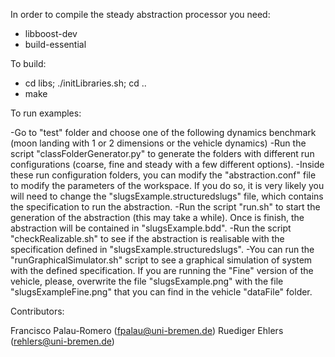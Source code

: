 
In order to compile the steady abstraction processor you need:
- libboost-dev
- build-essential


To build:

- cd libs; ./initLibraries.sh; cd ..
- make


To run examples:

-Go to "test" folder and choose one of the following dynamics benchmark (moon landing with 1 or 2 dimensions or the vehicle dynamics)
-Run the script "classFolderGenerator.py" to generate the folders with different run configurations (coarse, fine and steady with a few different options).
-Inside these run configuration folders, you can modify the "abstraction.conf" file to modify the parameters of the workspace. If you do so, it is very likely you will need to change the "slugsExample.structuredslugs" file, which contains the specification to run the abstraction.
-Run the script "run.sh" to start the generation of the abstraction (this may take a while). Once is finish, the abstraction will be contained in "slugsExample.bdd".
-Run the script "checkRealizable.sh" to see if the abstraction is realisable with the specification defined in "slugsExample.structuredslugs".
-You can run the "runGraphicalSimulator.sh" script to see a graphical simulation of system with the defined specification. If you are running the "Fine" version of the vehicle, please, overwrite the file "slugsExample.png" with the file "slugsExampleFine.png" that you can find in the vehicle "dataFile" folder.


Contributors: 

Francisco Palau-Romero (fpalau@uni-bremen.de)
Ruediger Ehlers (rehlers@uni-bremen.de)

